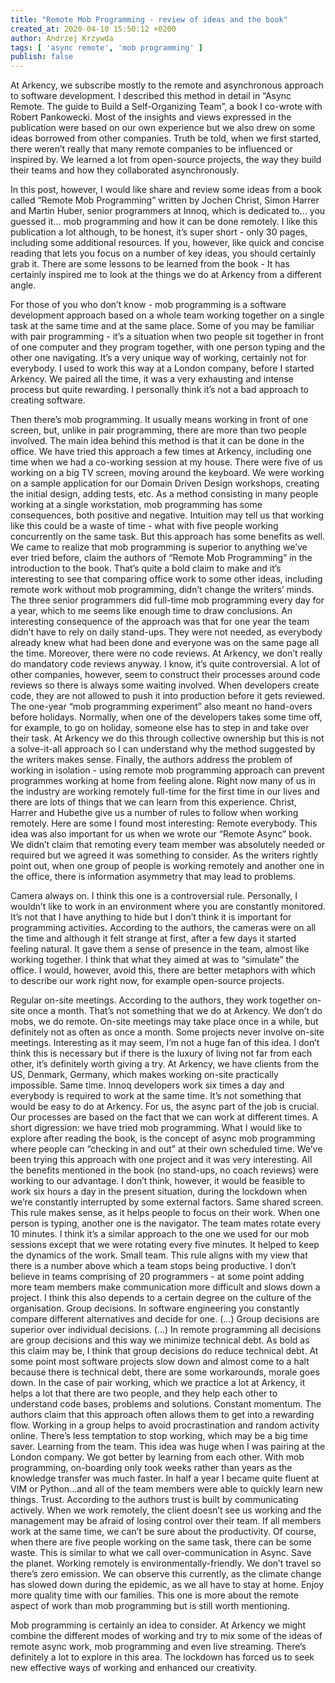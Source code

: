```yaml
---
title: "Remote Mob Programming - review of ideas and the book"
created_at: 2020-04-10 15:50:12 +0200
author: Andrzej Krzywda
tags: [ 'async remote', 'mob programming' ]
publish: false
---
```



At Arkency, we subscribe mostly to the remote and asynchronous approach to software development. I described this method in detail in “Async Remote. The guide to Build a Self-Organizing Team”, a book I co-wrote with Robert Pankowecki. Most of the insights and views expressed in the publication were based on our own experience but we also drew on some ideas borrowed from other companies. Truth be told, when we first started, there weren’t really that many remote companies to be influenced or inspired by. We learned a lot from open-source projects, the way they build their teams and how they collaborated asynchronously.

In this post, however, I would like share and review some ideas from a book called  “Remote Mob Programming” written by Jochen Christ, Simon Harrer and Martin Huber, senior programmers at Innoq, which is dedicated to… you guessed it… mob programming and how it can be done remotely. I like this publication a lot although, to be honest, it’s super short - only 30 pages, including some additional resources. If you, however, like quick and concise reading that lets you focus on a number of key ideas, you should certainly grab it. There are some lessons to be learned from the book - It has certainly inspired me to look at the things we do at Arkency from a different angle. 

For those of you who don’t know - mob programming is a software development approach based on a whole team working together on a single task at the same time and at the same place. Some of you may be familiar with pair programming - it’s a situation when two people sit together in front of one computer and they program together, with one person typing and the other one navigating. It’s a very unique way of working, certainly not for everybody. I used to work this way at a London company, before I started Arkency. We paired all the time, it was a very exhausting and intense process but quite rewarding. I personally think it’s not a bad approach to creating software. 

Then there’s mob programming. It usually means working in front of one screen, but, unlike in pair programming, there are more than two people involved. The main idea behind  this method is that it can be done in the office. We have tried this approach a few times at Arkency, including one time when we had a co-working session at my house. There were five of us working on a big TV screen, moving around the keyboard. We were working on a sample application for our Domain Driven Design workshops, creating the initial design, adding tests, etc. As a method consisting in many people working at a single workstation, mob programming has some consequences, both positive and negative. Intuition may tell us that working like this could be a waste of time - what with five people working concurrently on the same task. But this approach has some benefits as well.
We came to realize that mob programming is superior to anything we’ve ever tried before, claim the authors of “Remote Mob Programming” in the introduction to the book. That’s quite a bold claim to make and it’s interesting to see that comparing office work to some other ideas, including remote work without mob programming, didn’t change the writers’ minds. The three senior programmers did full-time mob programming every day for a year, which to me seems like enough time to draw conclusions. An interesting consequence of the approach was that for one year the team didn’t have to rely on daily stand-ups. They were not needed, as everybody already knew what had been done and everyone was on the same page all the time. Moreover, there were no code reviews. At Arkency, we don’t really do mandatory code reviews anyway. I know, it’s quite controversial. A lot of other companies, however, seem to construct their processes around code reviews so there is always some waiting involved. When developers create code, they are not allowed to push it into production before it gets reviewed. The one-year “mob programming experiment” also meant no hand-overs before holidays. Normally, when one of the developers takes some time off, for example, to go on holiday, someone else has to step in and take over their task. At Arkency we do this through collective ownership but this is not a solve-it-all approach so I can understand why the method suggested by the writers makes sense. Finally, the authors address the problem of working in isolation - using remote mob programming approach can prevent programmes working at home from feeling alone. Right now many of us in the industry are working remotely full-time for the first time in our lives and there are lots of things that we can learn from this experience.
 Christ, Harrer and Hubethe give us a number of rules to follow when working remotely. Here are some I found most interesting:
 Remote everybody. This idea was also important for us when we wrote our “Remote Async” book. We didn’t claim that remoting every team member was absolutely  needed or required but we agreed it was something to consider. As the writers rightly point out, when one group of people is working remotely and another one in the office, there is information asymmetry that may lead to problems. 
 
Camera always on. I think this one is a controversial rule. Personally, I wouldn’t like to work in an environment where you are constantly monitored. It’s not that I have anything to hide but I don’t think it is important for programming activities. According to the authors, the cameras were on all the time and although it felt strange at first, after a few days it started feeling natural. It gave them a sense of presence in the team, almost like working together. I think that what they aimed at was to “simulate” the office. I would, however, avoid this, there are better metaphors with which to describe our work right now, for example open-source projects. 

Regular on-site meetings. According to the authors, they work together on-site once a month. That’s not something that we do at Arkency. We don’t do mobs, we do remote. On-site meetings may take place once in a while, but definitely not as often as once a month. Some projects never involve on-site meetings. Interesting as it may seem, I’m not a huge fan of this idea. I don’t think this is necessary but if there is the luxury of living not far from each other, it’s definitely worth giving a try. At Arkency, we have clients from the US, Denmark, Germany, which makes working on-site practically impossible.
Same time. Innoq developers work six times a day and everybody is required to work at the same time. It’s not something that would be easy to do at Arkency. For us, the async part of the job is crucial. Our processes are based on the fact that we can work at different times. A short digression: we have tried mob programming. What I would like to explore after reading the book, is the concept of async mob programming where people can “checking in and out” at their own scheduled time. We’ve been trying this approach with one project and it was very interesting. All the benefits mentioned in the book (no stand-ups, no coach reviews) were working to our advantage. I don’t think, however, it would be feasible to work six hours a day in the present situation, during the lockdown when we’re constantly interrupted by some external factors. 
Same shared screen. This rule makes sense, as it helps people to focus on their work. When one person is typing, another one is the navigator. The team mates rotate every 10 minutes. I think it’s a similar approach to the one we used for our mob sessions except that we were rotating every five minutes. It helped to keep the dynamics of the work. 
Small team. This rule aligns with my view that there is a number above which a team stops being productive. I don’t believe in teams comprising of 20 programmers - at some point adding more team members make communication more difficult and slows down a project. I think this also depends to a certain degree on the culture of the organisation. 
Group decisions. In software engineering you constantly compare different alternatives and decide for one. (...) Group decisions are superior over individual decisions. (...) In remote programming all decisions are group decisions and this way we minimize technical debt. As bold as this claim may be, I think that group decisions do reduce technical debt. At some point most software projects slow down and almost come to a halt because there is technical debt, there are some workarounds, morale goes down. In the case of pair working, which we practice a lot at Arkency, it helps a lot that there are two people, and they help each other to understand code bases, problems and solutions.
 Constant momentum. The authors claim that this approach often allows them to get into a rewarding flow. Working in a group helps to avoid procrastination and random activity online. There’s less temptation to stop working, which may be a big time saver. 
Learning from the team. This idea was huge when I was pairing at the London company. We got better by learning from each other. With mob programming, on-boarding only took weeks rather than years as the knowledge transfer was much faster. In half a year I became quite fluent at VIM or Python...and all of the team members were able to quickly learn new things.
Trust. According to the authors trust is built by communicating actively. When we work remotely, the client doesn’t see us working and the management may be afraid of losing control over their team. If all members work at the same time, we can’t be sure about the productivity. Of course, when there are five people working on the same task, there can be some waste. This is similar to what we call over-communication in Async. 
Save the planet. Working remotely is environmentally-friendly. We don’t travel so there’s zero emission. We can observe this currently, as the climate change has slowed down during the epidemic, as we all have to stay at home. 
Enjoy more quality time with our families. This one is more about the remote aspect of work than mob programming but is still worth mentioning. 

Mob programming is certainly an idea to consider. At Arkency we might combine the different modes of working and try to mix some of the ideas of remote async work, mob programming and even live streaming. There’s definitely a lot to explore in this area. The lockdown has forced us to seek new effective ways of working and enhanced our creativity.
